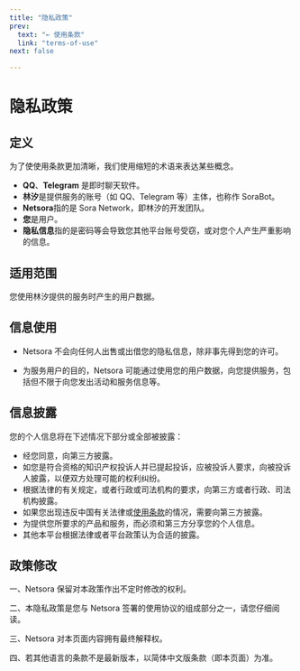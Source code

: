 ```yaml
---
title: "隐私政策"
prev:
  text: "← 使用条款"
  link: "terms-of-use"
next: false

---
```


# 隐私政策

## 定义

为了使使用条款更加清晰，我们使用缩短的术语来表达某些概念。

* **QQ**、**Telegram** 是即时聊天软件。
* **林汐**是提供服务的账号（如 QQ、Telegram 等）主体，也称作 SoraBot。
* **Netsora**指的是 Sora Network，即林汐的开发团队。
* **您**是用户。
* **隐私信息**指的是密码等会导致您其他平台账号受窃，或对您个人产生严重影响的信息。

## 适用范围

您使用林汐提供的服务时产生的用户数据。

## 信息使用

* Netsora 不会向任何人出售或出借您的隐私信息，除非事先得到您的许可。

* 为服务用户的目的，Netsora 可能通过使用您的用户数据，向您提供服务，包括但不限于向您发出活动和服务信息等。

<!-- 若您在 Discord 中使用林汐，我们会通过消息内容意图（Message Content Intent）获取您使用林汐时的消息内容以便我们为您提供服务，针对该意图请参阅 Message Content: Privileged Intent for Verified Bots。 -->

## 信息披露

您的个人信息将在下述情况下部分或全部被披露：

* 经您同意，向第三方披露。
* 如您是符合资格的知识产权投诉人并已提起投诉，应被投诉人要求，向被投诉人披露，以便双方处理可能的权利纠纷。
* 根据法律的有关规定，或者行政或司法机构的要求，向第三方或者行政、司法机构披露。
* 如果您出现违反中国有关法律或[使用条款](./terms-of-use.md)的情况，需要向第三方披露。
* 为提供您所要求的产品和服务，而必须和第三方分享您的个人信息。
* 其他本平台根据法律或者平台政策认为合适的披露。

## 政策修改

一、Netsora 保留对本政策作出不定时修改的权利。

二、本隐私政策是您与 Netsora 签署的使用协议的组成部分之一，请您仔细阅读。

三、Netsora 对本页面内容拥有最终解释权。

四、若其他语言的条款不是最新版本，以简体中文版条款（即本页面）为准。
